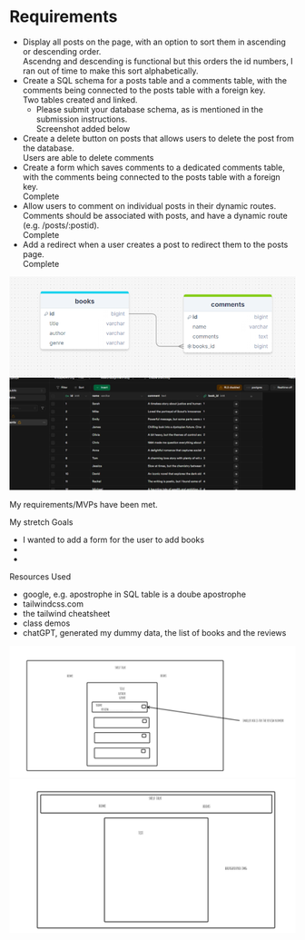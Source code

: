 # Requirements

- Display all posts on the page, with an option to sort them in ascending or descending order.  
  Ascendng and descending is functional but this orders the id numbers, I ran out of time to make this sort alphabetically.
- Create a SQL schema for a posts table and a comments table, with the comments being connected to the posts table with a foreign key.  
  Two tables created and linked.
  - Please submit your database schema, as is mentioned in the submission instructions.  
    Screenshot added below
- Create a delete button on posts that allows users to delete the post from the database.  
  Users are able to delete comments
- Create a form which saves comments to a dedicated comments table, with the comments being connected to the posts table with a foreign key.  
  Complete
- Allow users to comment on individual posts in their dynamic routes. Comments should be associated with posts, and have a dynamic route (e.g. /posts/:postid).  
  Complete
- Add a redirect when a user creates a post to redirect them to the posts page.  
  Complete

![draw sql tables](./screenshots/drawSQL.png)
![data in supabase](./screenshots/supabase.png)

My requirements/MVPs have been met.

My stretch Goals

- I wanted to add a form for the user to add books
-
-

Resources Used

- google, e.g. apostrophe in SQL table is a doube apostrophe
- tailwindcss.com
- the tailwind cheatsheet
- class demos
- chatGPT, generated my dummy data, the list of books and the reviews

![wireframe](./screenshots/wireframe1.png)
![wireframe](./screenshots/wireframe2.png)
